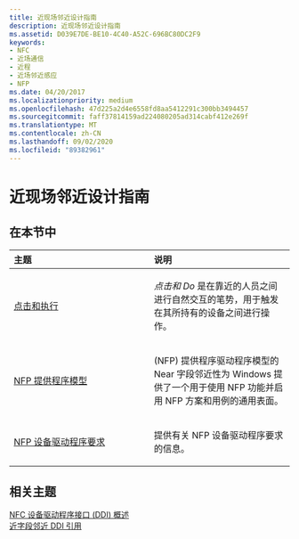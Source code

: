 ```yaml
---
title: 近现场邻近设计指南
description: 近现场邻近设计指南
ms.assetid: D039E7DE-BE10-4C40-A52C-696BC80DC2F9
keywords:
- NFC
- 近场通信
- 近程
- 近场邻近感应
- NFP
ms.date: 04/20/2017
ms.localizationpriority: medium
ms.openlocfilehash: 47d225a2d4e6558fd8aa5412291c300bb3494457
ms.sourcegitcommit: faff37814159ad224080205ad314cabf412e269f
ms.translationtype: MT
ms.contentlocale: zh-CN
ms.lasthandoff: 09/02/2020
ms.locfileid: "89382961"
---
```

# <a name="near-field-proximity-design-guide"></a>近现场邻近设计指南


## <a name="in-this-section"></a>在本节中


<table>
<colgroup>
<col width="50%" />
<col width="50%" />
</colgroup>
<thead>
<tr class="header">
<th align="left">主题</th>
<th align="left">说明</th>
</tr>
</thead>
<tbody>
<tr class="odd">
<td align="left"><p><a href="tap-and-do.md" data-raw-source="[Tap and Do](tap-and-do.md)">点击和执行</a></p></td>
<td align="left"><p><em>点击和 Do</em> 是在靠近的人员之间进行自然交互的笔势，用于触发在其所持有的设备之间进行操作。</p></td>
</tr>
<tr class="even">
<td align="left"><p><a href="nfp-provider-model.md" data-raw-source="[NFP provider model](nfp-provider-model.md)">NFP 提供程序模型</a></p></td>
<td align="left"><p> (NFP) 提供程序驱动程序模型的 Near 字段邻近性为 Windows 提供了一个用于使用 NFP 功能并启用 NFP 方案和用例的通用表面。</p>
<p></p></td>
</tr>
<tr class="odd">
<td align="left"><p><a href="nfp-device-driver-requirements.md" data-raw-source="[NFP device driver requirements](nfp-device-driver-requirements.md)">NFP 设备驱动程序要求</a></p></td>
<td align="left"><p>提供有关 NFP 设备驱动程序要求的信息。</p></td>
</tr>
</tbody>
</table>

 

 

 
## <a name="related-topics"></a>相关主题
 [NFC 设备驱动程序接口 (DDI) 概述](/windows-hardware/drivers/ddi/index)  
[近字段邻近 DDI 引用](/windows-hardware/drivers/ddi/index)